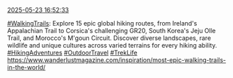 [2025-05-23 16:52:33](https://mstdn.social/@hill_wanderer/114558183267442347)

<a href="https://mstdn.social/tags/WalkingTrails" class="mention hashtag" rel="tag">#WalkingTrails</a>: Explore 15 epic global hiking routes, from Ireland&#39;s Appalachian Trail to Corsica&#39;s challenging GR20, South Korea&#39;s Jeju Olle Trail, and Morocco&#39;s M&#39;goun Circuit. Discover diverse landscapes, rare wildlife and unique cultures across varied terrains for every hiking ability. <a href="https://mstdn.social/tags/HikingAdventures" class="mention hashtag" rel="tag">#HikingAdventures</a> <a href="https://mstdn.social/tags/OutdoorTravel" class="mention hashtag" rel="tag">#OutdoorTravel</a> <a href="https://mstdn.social/tags/TrekLife" class="mention hashtag" rel="tag">#TrekLife</a> <a href="https://www.wanderlustmagazine.com/inspiration/most-epic-walking-trails-in-the-world/" target="_blank" rel="nofollow noopener noreferrer" translate="no">https://www.wanderlustmagazine.com/inspiration/most-epic-walking-trails-in-the-world/</a>